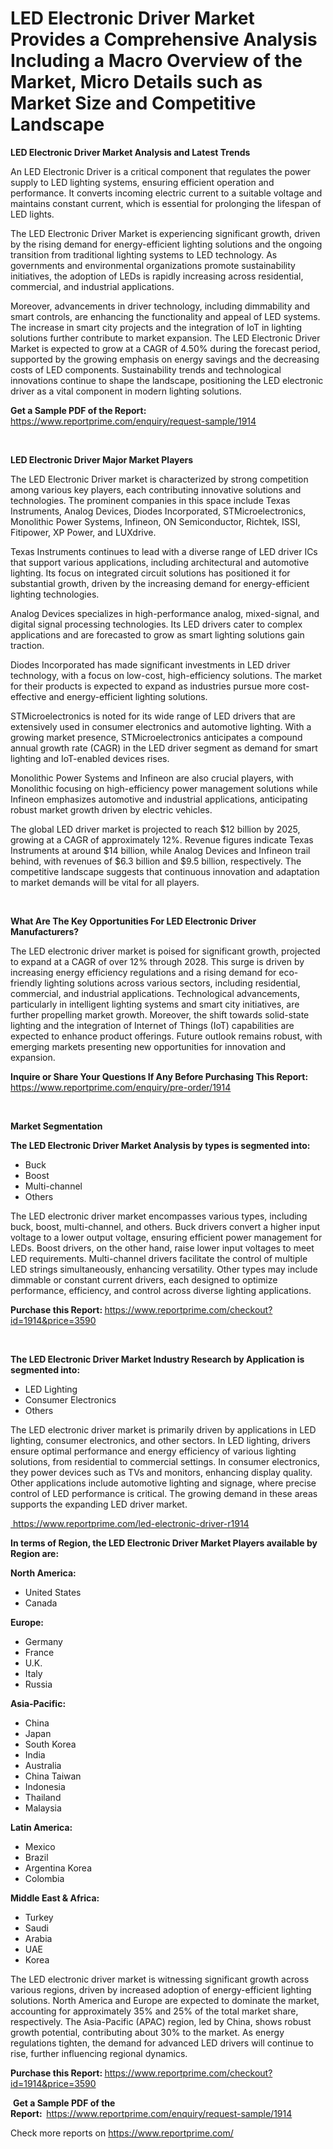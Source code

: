 <p><h1>LED Electronic Driver Market Provides a Comprehensive Analysis Including a Macro Overview of the Market, Micro Details such as Market Size and Competitive Landscape</h1></p><p><strong>LED Electronic Driver Market Analysis and Latest Trends</strong></p>
<p><p>An LED Electronic Driver is a critical component that regulates the power supply to LED lighting systems, ensuring efficient operation and performance. It converts incoming electric current to a suitable voltage and maintains constant current, which is essential for prolonging the lifespan of LED lights. </p><p>The LED Electronic Driver Market is experiencing significant growth, driven by the rising demand for energy-efficient lighting solutions and the ongoing transition from traditional lighting systems to LED technology. As governments and environmental organizations promote sustainability initiatives, the adoption of LEDs is rapidly increasing across residential, commercial, and industrial applications. </p><p>Moreover, advancements in driver technology, including dimmability and smart controls, are enhancing the functionality and appeal of LED systems. The increase in smart city projects and the integration of IoT in lighting solutions further contribute to market expansion. The LED Electronic Driver Market is expected to grow at a CAGR of 4.50% during the forecast period, supported by the growing emphasis on energy savings and the decreasing costs of LED components. Sustainability trends and technological innovations continue to shape the landscape, positioning the LED electronic driver as a vital component in modern lighting solutions.</p></p>
<p><strong>Get a Sample PDF of the Report:&nbsp;</strong> <a href="https://www.reportprime.com/enquiry/request-sample/1914?utm_campaign=3325&utm_medium=2&utm_source=Github&utm_content=ia&utm_term=18032025&utm_id=led-electronic-driver">https://www.reportprime.com/enquiry/request-sample/1914</a></p>
<p>&nbsp;</p>
<p><strong>LED Electronic Driver Major Market Players</strong></p>
<p><p>The LED Electronic Driver market is characterized by strong competition among various key players, each contributing innovative solutions and technologies. The prominent companies in this space include Texas Instruments, Analog Devices, Diodes Incorporated, STMicroelectronics, Monolithic Power Systems, Infineon, ON Semiconductor, Richtek, ISSI, Fitipower, XP Power, and LUXdrive.</p><p>Texas Instruments continues to lead with a diverse range of LED driver ICs that support various applications, including architectural and automotive lighting. Its focus on integrated circuit solutions has positioned it for substantial growth, driven by the increasing demand for energy-efficient lighting technologies.</p><p>Analog Devices specializes in high-performance analog, mixed-signal, and digital signal processing technologies. Its LED drivers cater to complex applications and are forecasted to grow as smart lighting solutions gain traction.</p><p>Diodes Incorporated has made significant investments in LED driver technology, with a focus on low-cost, high-efficiency solutions. The market for their products is expected to expand as industries pursue more cost-effective and energy-efficient lighting solutions.</p><p>STMicroelectronics is noted for its wide range of LED drivers that are extensively used in consumer electronics and automotive lighting. With a growing market presence, STMicroelectronics anticipates a compound annual growth rate (CAGR) in the LED driver segment as demand for smart lighting and IoT-enabled devices rises.</p><p>Monolithic Power Systems and Infineon are also crucial players, with Monolithic focusing on high-efficiency power management solutions while Infineon emphasizes automotive and industrial applications, anticipating robust market growth driven by electric vehicles.</p><p>The global LED driver market is projected to reach $12 billion by 2025, growing at a CAGR of approximately 12%. Revenue figures indicate Texas Instruments at around $14 billion, while Analog Devices and Infineon trail behind, with revenues of $6.3 billion and $9.5 billion, respectively. The competitive landscape suggests that continuous innovation and adaptation to market demands will be vital for all players.</p></p>
<p>&nbsp;</p>
<p><strong>What Are The Key Opportunities For LED Electronic Driver Manufacturers?</strong></p>
<p><p>The LED electronic driver market is poised for significant growth, projected to expand at a CAGR of over 12% through 2028. This surge is driven by increasing energy efficiency regulations and a rising demand for eco-friendly lighting solutions across various sectors, including residential, commercial, and industrial applications. Technological advancements, particularly in intelligent lighting systems and smart city initiatives, are further propelling market growth. Moreover, the shift towards solid-state lighting and the integration of Internet of Things (IoT) capabilities are expected to enhance product offerings. Future outlook remains robust, with emerging markets presenting new opportunities for innovation and expansion.</p></p>
<p><strong>Inquire or Share Your Questions If Any Before Purchasing This Report:</strong> <a href="https://www.reportprime.com/enquiry/pre-order/1914?utm_campaign=3325&utm_medium=2&utm_source=Github&utm_content=ia&utm_term=18032025&utm_id=led-electronic-driver">https://www.reportprime.com/enquiry/pre-order/1914</a></p>
<p>&nbsp;</p>
<p><strong>Market Segmentation</strong></p>
<p><strong>The LED Electronic Driver Market Analysis by types is segmented into:</strong></p>
<p><ul><li>Buck</li><li>Boost</li><li>Multi-channel</li><li>Others</li></ul></p>
<p><p>The LED electronic driver market encompasses various types, including buck, boost, multi-channel, and others. Buck drivers convert a higher input voltage to a lower output voltage, ensuring efficient power management for LEDs. Boost drivers, on the other hand, raise lower input voltages to meet LED requirements. Multi-channel drivers facilitate the control of multiple LED strings simultaneously, enhancing versatility. Other types may include dimmable or constant current drivers, each designed to optimize performance, efficiency, and control across diverse lighting applications.</p></p>
<p><strong>Purchase this Report:&nbsp;</strong><a href="https://www.reportprime.com/checkout?id=1914&price=3590&utm_campaign=3325&utm_medium=2&utm_source=Github&utm_content=ia&utm_term=18032025&utm_id=led-electronic-driver">https://www.reportprime.com/checkout?id=1914&price=3590</a></p>
<p>&nbsp;</p>
<p><strong>The LED Electronic Driver Market Industry Research by Application is segmented into:</strong></p>
<p><ul><li>LED Lighting</li><li>Consumer Electronics</li><li>Others</li></ul></p>
<p><p>The LED electronic driver market is primarily driven by applications in LED lighting, consumer electronics, and other sectors. In LED lighting, drivers ensure optimal performance and energy efficiency of various lighting solutions, from residential to commercial settings. In consumer electronics, they power devices such as TVs and monitors, enhancing display quality. Other applications include automotive lighting and signage, where precise control of LED performance is critical. The growing demand in these areas supports the expanding LED driver market.</p></p>
<p><a href="https://www.reportprime.com/led-electronic-driver-r1914?utm_campaign=3325&utm_medium=2&utm_source=Github&utm_content=ia&utm_term=18032025&utm_id=led-electronic-driver">&nbsp;https://www.reportprime.com/led-electronic-driver-r1914</a></p>
<p><strong>In terms of Region, the LED Electronic Driver Market Players available by Region are:</strong></p>
<p>
    <p> <strong> North America: </strong>
        <ul>
            <li>United States</li>
            <li>Canada</li>
        </ul>
        </p> 
    <p> <strong> Europe: </strong>
        <ul>
            <li>Germany</li>
            <li>France</li>
            <li>U.K.</li>
            <li>Italy</li>
            <li>Russia</li>
        </ul>
        </p> 
    <p> <strong> Asia-Pacific: </strong>
        <ul>
            <li>China</li>
            <li>Japan</li>
            <li>South Korea</li>
            <li>India</li>
            <li>Australia</li>
            <li>China Taiwan</li>
            <li>Indonesia</li>
            <li>Thailand</li>
            <li>Malaysia</li>
        </ul>
        </p> 
    <p> <strong> Latin America: </strong>
        <ul>
            <li>Mexico</li>
            <li>Brazil</li>
            <li>Argentina Korea</li>
            <li>Colombia</li>
        </ul>
        </p> 
    <p> <strong> Middle East & Africa: </strong>
        <ul>
            <li>Turkey</li>
            <li>Saudi</li>
            <li>Arabia</li>
            <li>UAE</li>
            <li>Korea</li>
        </ul>
    </p>
    </p>
<p><p>The LED electronic driver market is witnessing significant growth across various regions, driven by increased adoption of energy-efficient lighting solutions. North America and Europe are expected to dominate the market, accounting for approximately 35% and 25% of the total market share, respectively. The Asia-Pacific (APAC) region, led by China, shows robust growth potential, contributing about 30% to the market. As energy regulations tighten, the demand for advanced LED drivers will continue to rise, further influencing regional dynamics.</p></p>
<p><strong>Purchase this Report: </strong><a href="https://www.reportprime.com/checkout?id=1914&price=3590&utm_campaign=3325&utm_medium=2&utm_source=Github&utm_content=ia&utm_term=18032025&utm_id=led-electronic-driver">https://www.reportprime.com/checkout?id=1914&price=3590</a></p>
<p>&nbsp;<strong>Get a Sample PDF of the Report:&nbsp;&nbsp;</strong><a href="https://www.reportprime.com/enquiry/request-sample/1914?utm_campaign=3325&utm_medium=2&utm_source=Github&utm_content=ia&utm_term=18032025&utm_id=led-electronic-driver">https://www.reportprime.com/enquiry/request-sample/1914</a></p>
<p><strong></strong></p>
<p>Check more reports on <a href="https://www.reportprime.com/?utm_campaign=3325&utm_medium=2&utm_source=Github&utm_content=ia&utm_term=18032025&utm_id=led-electronic-driver">https://www.reportprime.com/</a></p>